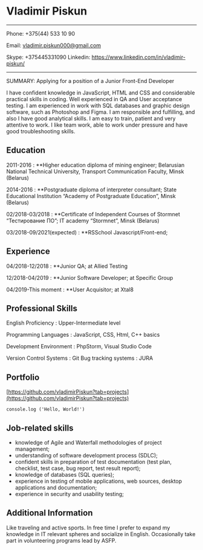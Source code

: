 Vladimir Piskun
===============

----------  -------------
Phone: +375(44) 533 10 90

Email: vladimir.piskun000@gmail.com

Skype: +375445331090
Linkedin: https://www.linkedin.com/in/vladimir-piskun/
----------  ------------------------------------------

SUMMARY:
Applying for a position of a Junior Front-End Developer

I have confident knowledge in JavaScript, HTML and CSS and considerable practical skills in coding. Well experienced in QA and User acceptance testing. I am experienced in work with SQL databases and graphic design software, such as Photoshop and Figma.
I am responsible and fulfilling, and also I have good analytical skills. I am easy to train, patient and very attentive to work. I like team work, able to work under pressure and have good troubleshooting skills.

Education
---------

2011-2016
:   **Higher education diploma of mining engineer;
Belarusian National Technical University,
Transport Communication Faculty, Minsk (Belarus)

2014-2016
:   **Postgraduate diploma of interpreter consultant;
State Educational Institution “Academy of Postgraduate Education”, Minsk (Belarus)

02/2018-03/2018
:   **Certificate of Independent Courses of Stormnet “Тестирование ПО”;
IT academy “Stormnet”, Minsk (Belarus)

03/2018-09/2021(expected)
:   **RSSchool Javascript/Front-end;

Experience
---------

04/2018-12/2018
:   **Junior QA; at Allied Testing

12/2018-04/2019
:   **Junior Software Developer; at Specific Group

04/2019-This moment
:   **User Acquisitor; at Xtal8

Professional Skills
---------

English Proficiency
:   Upper-Intermediate level

Programming Languages
:   JavaScript, CSS, Html, C++ basics

Development Environment
:   PhpStorm, Visual Studio Code

Version Control Systems
:   Git
Bug tracking systems
:   JURA

Portfolio
---------

[https://github.com/vladimirPiskun?tab=projects](https://github.com/vladimirPiskun?tab=projects)

`console.log ('Hello, World!')`

Job-related skills
---------

* knowledge of Agile and Waterfall methodologies of project management;
* understanding of software development process (SDLC);
* confident skills in preparation of test documentation (test plan, checklist, test case, bug report, test result report);
* knowledge of databases (SQL queries);
* experience in testing of mobile applications, web sources, desktop applications and documentation;
* experience in security and usability testing;

Additional Information
---------

Like traveling and active sports. In free time I prefer to expand my knowledge in IT relevant spheres and socialize in English. Occasionally take part in volunteering programs lead by ASFP.
